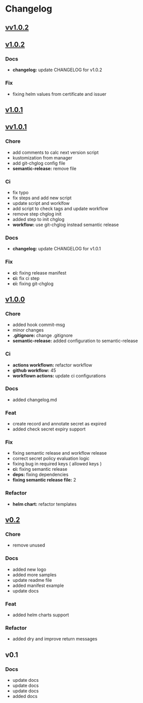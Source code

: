 # Changelog


## [vv1.0.2](/compare/v1.0.2...vv1.0.2)


## [v1.0.2](/compare/v1.0.1...v1.0.2)

### Docs

* **changelog:** update CHANGELOG for v1.0.2

### Fix

* fixing helm values from certificate and issuer


## [v1.0.1](/compare/vv1.0.1...v1.0.1)


## [vv1.0.1](/compare/v1.0.0...vv1.0.1)

### Chore

* add comments to calc next version script
* kustomization from manager
* add git-chglog config file
* **semantic-release:** remove file

### Ci

* fix typo
* fix steps and add new script
* update script and worklfow
* add script to check tags and update workflow
* remove step chglog init
* added step to init chglog
* **workflow:** use git-chglog instead semantic release

### Docs

* **changelog:** update CHANGELOG for v1.0.1

### Fix

* **ci:** fixing release manifest
* **ci:** fix ci step
* **ci:** fixing git-chglog


## [v1.0.0](/compare/v0.2...v1.0.0)

### Chore

* added hook commit-msg
* minor changes
* **.gitignore:** change .gitignore
* **semantic-release:** added configuration to semantic-release

### Ci

* **actions workflown:** refactor workflow
* **github workflow:** 45
* **workflown actions:** update ci configurations

### Docs

* added changelog.md

### Feat

* create record and annotate secret as expired
* added check secret expiry support

### Fix

* fixing semantic release and workflow release
* correct secret policy evaluation logic
* fixing bug in required keys ( allowed keys )
* **ci:** fixing semantic release
* **deps:** fixing dependencies
* **fixing semantic release file:** 2

### Refactor

* **helm chart:** refactor templates


## [v0.2](/compare/v0.1...v0.2)

### Chore

* remove unused

### Docs

* added new logo
* added more samples
* update readme file
* added manifest example
* update docs

### Feat

* added helm charts support

### Refactor

* added dry and improve return messages


## v0.1

### Docs

* update docs
* update docs
* update docs
* added docs


